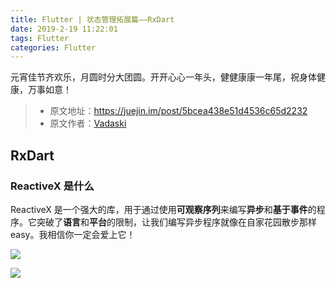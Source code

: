 ```yaml
---
title: Flutter | 状态管理拓展篇——RxDart
date: 2019-2-19 11:22:01
tags: Flutter
categories: Flutter
---
```


元宵佳节齐欢乐，月圆时分大团圆。开开心心一年头，健健康康一年尾，祝身体健康，万事如意！

> * 原文地址：https://juejin.im/post/5bcea438e51d4536c65d2232
> * 原文作者：[Vadaski](https://juejin.im/user/5b5d45f4e51d453526175c06/posts)

## RxDart
### ReactiveX 是什么
ReactiveX 是一个强大的库，用于通过使用**可观察序列**来编写**异步**和**基于事件**的程序。它突破了**语言**和**平台**的限制，让我们编写异步程序就像在自家花园散步那样 easy。我相信你一定会爱上它！

![](https://user-gold-cdn.xitu.io/2018/10/24/166a563fd4eb5800?imageView2/0/w/1280/h/960/format/webp/ignore-error/1)

![](https://user-gold-cdn.xitu.io/2018/10/10/1665e4f1257f4e00?imageslim)
